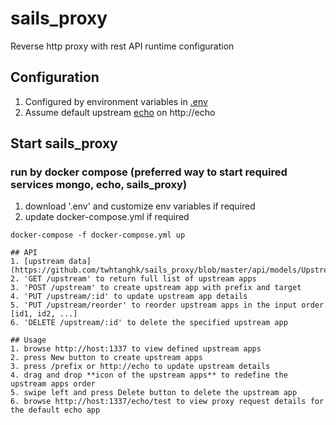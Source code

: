 # sails_proxy
Reverse http proxy with rest API runtime configuration

## Configuration

1. Configured by environment variables in [.env](https://github.com/twhtanghk/sails_proxy/blob/master/.env)
2. Assume default upstream [echo](http://github.com/solsson/docker-http-echo) on http://echo

## Start sails_proxy
### run by docker compose (preferred way to start required services mongo, echo, sails_proxy)
1. download '.env' and customize env variables if required
2. update docker-compose.yml if required
```
docker-compose -f docker-compose.yml up

## API
1. [upstream data](https://github.com/twhtanghk/sails_proxy/blob/master/api/models/Upstream.coffee)
2. 'GET /upstream' to return full list of upstream apps
3. 'POST /upstream' to create upstream app with prefix and target
4. 'PUT /upstream/:id' to update upstream app details
5. 'PUT /upstream/reorder' to reorder upstream apps in the input order [id1, id2, ...]
6. 'DELETE /upstream/:id' to delete the specified upstream app

## Usage
1. browse http://host:1337 to view defined upstream apps
2. press New button to create upstream apps
3. press /prefix or http://echo to update upstream details
4. drag and drop **icon of the upstream apps** to redefine the upstream apps order
5. swipe left and press Delete button to delete the upstream app
6. browse http://host:1337/echo/test to view proxy request details for the default echo app
